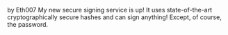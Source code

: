 by Eth007
My new secure signing service is up! It uses state-of-the-art cryptographically secure hashes and can sign anything! Except, of course, the password.
